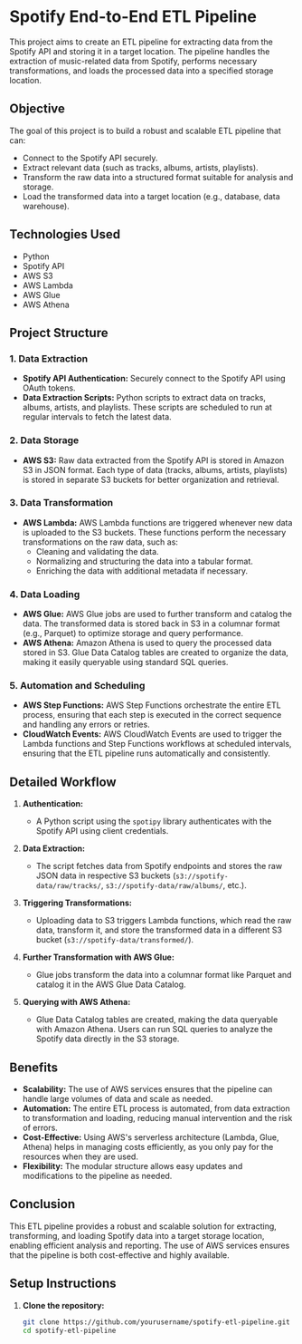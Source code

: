 # Spotify End-to-End ETL Pipeline

This project aims to create an ETL pipeline for extracting data from the Spotify API and storing it in a target location. The pipeline handles the extraction of music-related data from Spotify, performs necessary transformations, and loads the processed data into a specified storage location.

## Objective

The goal of this project is to build a robust and scalable ETL pipeline that can:
- Connect to the Spotify API securely.
- Extract relevant data (such as tracks, albums, artists, playlists).
- Transform the raw data into a structured format suitable for analysis and storage.
- Load the transformed data into a target location (e.g., database, data warehouse).

## Technologies Used

- Python
- Spotify API
- AWS S3
- AWS Lambda
- AWS Glue
- AWS Athena

## Project Structure

### 1. Data Extraction

- **Spotify API Authentication:** Securely connect to the Spotify API using OAuth tokens.
- **Data Extraction Scripts:** Python scripts to extract data on tracks, albums, artists, and playlists. These scripts are scheduled to run at regular intervals to fetch the latest data.

### 2. Data Storage

- **AWS S3:** Raw data extracted from the Spotify API is stored in Amazon S3 in JSON format. Each type of data (tracks, albums, artists, playlists) is stored in separate S3 buckets for better organization and retrieval.

### 3. Data Transformation

- **AWS Lambda:** AWS Lambda functions are triggered whenever new data is uploaded to the S3 buckets. These functions perform the necessary transformations on the raw data, such as:
  - Cleaning and validating the data.
  - Normalizing and structuring the data into a tabular format.
  - Enriching the data with additional metadata if necessary.

### 4. Data Loading

- **AWS Glue:** AWS Glue jobs are used to further transform and catalog the data. The transformed data is stored back in S3 in a columnar format (e.g., Parquet) to optimize storage and query performance.
- **AWS Athena:** Amazon Athena is used to query the processed data stored in S3. Glue Data Catalog tables are created to organize the data, making it easily queryable using standard SQL queries.

### 5. Automation and Scheduling

- **AWS Step Functions:** AWS Step Functions orchestrate the entire ETL process, ensuring that each step is executed in the correct sequence and handling any errors or retries.
- **CloudWatch Events:** AWS CloudWatch Events are used to trigger the Lambda functions and Step Functions workflows at scheduled intervals, ensuring that the ETL pipeline runs automatically and consistently.

## Detailed Workflow

1. **Authentication:**
   - A Python script using the `spotipy` library authenticates with the Spotify API using client credentials.

2. **Data Extraction:**
   - The script fetches data from Spotify endpoints and stores the raw JSON data in respective S3 buckets (`s3://spotify-data/raw/tracks/`, `s3://spotify-data/raw/albums/`, etc.).

3. **Triggering Transformations:**
   - Uploading data to S3 triggers Lambda functions, which read the raw data, transform it, and store the transformed data in a different S3 bucket (`s3://spotify-data/transformed/`).

4. **Further Transformation with AWS Glue:**
   - Glue jobs transform the data into a columnar format like Parquet and catalog it in the AWS Glue Data Catalog.

5. **Querying with AWS Athena:**
   - Glue Data Catalog tables are created, making the data queryable with Amazon Athena. Users can run SQL queries to analyze the Spotify data directly in the S3 storage.

## Benefits

- **Scalability:** The use of AWS services ensures that the pipeline can handle large volumes of data and scale as needed.
- **Automation:** The entire ETL process is automated, from data extraction to transformation and loading, reducing manual intervention and the risk of errors.
- **Cost-Effective:** Using AWS's serverless architecture (Lambda, Glue, Athena) helps in managing costs efficiently, as you only pay for the resources when they are used.
- **Flexibility:** The modular structure allows easy updates and modifications to the pipeline as needed.

## Conclusion

This ETL pipeline provides a robust and scalable solution for extracting, transforming, and loading Spotify data into a target storage location, enabling efficient analysis and reporting. The use of AWS services ensures that the pipeline is both cost-effective and highly available.

## Setup Instructions

1. **Clone the repository:**
   ```bash
   git clone https://github.com/yourusername/spotify-etl-pipeline.git
   cd spotify-etl-pipeline
